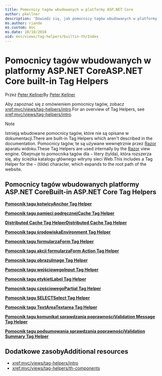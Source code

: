 ```yaml
---
title: Pomocnicy tagów wbudowanych w platformy ASP.NET Core
author: pkellner
description: 'Dowiedz się, jak pomocnicy tagów wbudowanych w platformy ASP.NET Core zwiększyć produktywność.'
ms.author: riande
ms.custom: mvc
ms.date: 10/10/2018
uid: mvc/views/tag-helpers/builtin-th/Index
---
```


# <a name="aspnet-core-built-in-tag-helpers"></a><span data-ttu-id="4a1bd-103">Pomocnicy tagów wbudowanych w platformy ASP.NET Core</span><span class="sxs-lookup"><span data-stu-id="4a1bd-103">ASP.NET Core built-in Tag Helpers</span></span>

<span data-ttu-id="4a1bd-104">Przez [Peter Kellner](http://peterkellner.net)</span><span class="sxs-lookup"><span data-stu-id="4a1bd-104">By [Peter Kellner](http://peterkellner.net)</span></span>

<span data-ttu-id="4a1bd-105">Aby zapoznać się z omówieniem pomocnicy tagów, zobacz <xref:mvc/views/tag-helpers/intro>.</span><span class="sxs-lookup"><span data-stu-id="4a1bd-105">For an overview of Tag Helpers, see <xref:mvc/views/tag-helpers/intro>.</span></span>

> [!NOTE]
> <span data-ttu-id="4a1bd-106">Istnieją wbudowane pomocnicy tagów, które nie są opisane w dokumentacji.</span><span class="sxs-lookup"><span data-stu-id="4a1bd-106">There are built-in Tag Helpers which aren't described in the documentation.</span></span> <span data-ttu-id="4a1bd-107">Pomocnicy tagów, te są używane wewnętrznie przez [Razor](xref:mvc/views/razor) aparatu widoku.</span><span class="sxs-lookup"><span data-stu-id="4a1bd-107">These Tag Helpers are used internally by the [Razor](xref:mvc/views/razor) view engine.</span></span> <span data-ttu-id="4a1bd-108">Obejmuje to pomocnika tagów dla `~` litery (tylda), która rozszerza się, aby ścieżka katalogu głównego witryny sieci Web.</span><span class="sxs-lookup"><span data-stu-id="4a1bd-108">This includes a Tag Helper for the `~` (tilde) character, which expands to the root path of the website.</span></span>

## <a name="built-in-aspnet-core-tag-helpers"></a><span data-ttu-id="4a1bd-109">Pomocnicy tagów wbudowanych platformy ASP.NET Core</span><span class="sxs-lookup"><span data-stu-id="4a1bd-109">Built-in ASP.NET Core Tag Helpers</span></span>

<span data-ttu-id="4a1bd-110">**[Pomocnik tagu kotwicy](xref:mvc/views/tag-helpers/builtin-th/anchor-tag-helper)**</span><span class="sxs-lookup"><span data-stu-id="4a1bd-110">**[Anchor Tag Helper](xref:mvc/views/tag-helpers/builtin-th/anchor-tag-helper)**</span></span>

<span data-ttu-id="4a1bd-111">**[Pomocnik tagu pamięci podręcznej](xref:mvc/views/tag-helpers/builtin-th/cache-tag-helper)**</span><span class="sxs-lookup"><span data-stu-id="4a1bd-111">**[Cache Tag Helper](xref:mvc/views/tag-helpers/builtin-th/cache-tag-helper)**</span></span>

<span data-ttu-id="4a1bd-112">**[Distributed Cache Tag Helper](xref:mvc/views/tag-helpers/builtin-th/distributed-cache-tag-helper)**</span><span class="sxs-lookup"><span data-stu-id="4a1bd-112">**[Distributed Cache Tag Helper](xref:mvc/views/tag-helpers/builtin-th/distributed-cache-tag-helper)**</span></span>

<span data-ttu-id="4a1bd-113">**[Pomocnik tagu środowiska](xref:mvc/views/tag-helpers/builtin-th/environment-tag-helper)**</span><span class="sxs-lookup"><span data-stu-id="4a1bd-113">**[Environment Tag Helper](xref:mvc/views/tag-helpers/builtin-th/environment-tag-helper)**</span></span>

[comment]: **[FormActionTagHelper](xref:mvc/views/tag-helpers/builtin-th/form-action-tag-helper)**

<span data-ttu-id="4a1bd-114">**[Pomocnik tagu formularza](xref:mvc/views/working-with-forms#the-form-tag-helper)**</span><span class="sxs-lookup"><span data-stu-id="4a1bd-114">**[Form Tag Helper](xref:mvc/views/working-with-forms#the-form-tag-helper)**</span></span>

<span data-ttu-id="4a1bd-115">**[Pomocnik tagu akcji formularza](xref:mvc/views/working-with-forms#the-form-action-tag-helper)**</span><span class="sxs-lookup"><span data-stu-id="4a1bd-115">**[Form Action Tag Helper](xref:mvc/views/working-with-forms#the-form-action-tag-helper)**</span></span>

<span data-ttu-id="4a1bd-116">**[Pomocnik tagu obrazu](xref:mvc/views/tag-helpers/builtin-th/image-tag-helper)**</span><span class="sxs-lookup"><span data-stu-id="4a1bd-116">**[Image Tag Helper](xref:mvc/views/tag-helpers/builtin-th/image-tag-helper)**</span></span>

<span data-ttu-id="4a1bd-117">**[Pomocnik tagu wejściowego](xref:mvc/views/working-with-forms#the-input-tag-helper)**</span><span class="sxs-lookup"><span data-stu-id="4a1bd-117">**[Input Tag Helper](xref:mvc/views/working-with-forms#the-input-tag-helper)**</span></span>

<span data-ttu-id="4a1bd-118">**[Pomocnik tagu etykiet](xref:mvc/views/working-with-forms#the-label-tag-helper)**</span><span class="sxs-lookup"><span data-stu-id="4a1bd-118">**[Label Tag Helper](xref:mvc/views/working-with-forms#the-label-tag-helper)**</span></span>

[comment]: **[LinkTagHelper](xref:mvc/views/tag-helpers/builtin-th/link-tag-helper)**

[comment]: **[OptionTagHelper](xref:mvc/views/tag-helpers/builtin-th/option-tag-helper)**

[comment]: **[ScriptTagHelper](xref:mvc/views/tag-helpers/builtin-th/script-tag-helper)**

<span data-ttu-id="4a1bd-119">**[Pomocnik tagu częściowego](xref:mvc/views/tag-helpers/builtin-th/partial-tag-helper)**</span><span class="sxs-lookup"><span data-stu-id="4a1bd-119">**[Partial Tag Helper](xref:mvc/views/tag-helpers/builtin-th/partial-tag-helper)**</span></span>

<span data-ttu-id="4a1bd-120">**[Pomocnik tagu SELECT](xref:mvc/views/working-with-forms#the-select-tag-helper)**</span><span class="sxs-lookup"><span data-stu-id="4a1bd-120">**[Select Tag Helper](xref:mvc/views/working-with-forms#the-select-tag-helper)**</span></span>

<span data-ttu-id="4a1bd-121">**[Pomocnik tagu TextArea](xref:mvc/views/working-with-forms#the-textarea-tag-helper)**</span><span class="sxs-lookup"><span data-stu-id="4a1bd-121">**[Textarea Tag Helper](xref:mvc/views/working-with-forms#the-textarea-tag-helper)**</span></span>

<span data-ttu-id="4a1bd-122">**[Pomocnik tagu komunikat sprawdzania poprawności](xref:mvc/views/working-with-forms#the-validation-message-tag-helper)**</span><span class="sxs-lookup"><span data-stu-id="4a1bd-122">**[Validation Message Tag Helper](xref:mvc/views/working-with-forms#the-validation-message-tag-helper)**</span></span>

<span data-ttu-id="4a1bd-123">**[Pomocnik tagu podsumowania sprawdzania poprawności](xref:mvc/views/working-with-forms#the-validation-summary-tag-helper)**</span><span class="sxs-lookup"><span data-stu-id="4a1bd-123">**[Validation Summary Tag Helper](xref:mvc/views/working-with-forms#the-validation-summary-tag-helper)**</span></span>

## <a name="additional-resources"></a><span data-ttu-id="4a1bd-124">Dodatkowe zasoby</span><span class="sxs-lookup"><span data-stu-id="4a1bd-124">Additional resources</span></span>

* <xref:mvc/views/tag-helpers/intro>
* <xref:mvc/views/tag-helpers/th-components>
